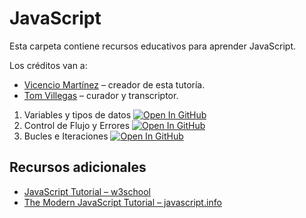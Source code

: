 # JavaScript

Esta carpeta contiene recursos educativos para aprender JavaScript.

Los créditos van a:

* [Vicencio Martínez](https://github.com/vicenciomf2) &ndash; creador de esta tutoría.
* [Tom Villegas](https://github.com/tvillega) &ndash; curador y transcriptor.

1. Variables y tipos de datos [![Open In GitHub](https://img.shields.io/badge/Open_In_GitHub-grey?logo=github)](https://github.com/osec-cl/tutorias/blob/master/JavaScript/01_Variables_y_Tipos_de_Datos.ipynb)
2. Control de Flujo y Errores [![Open In GitHub](https://img.shields.io/badge/Open_In_GitHub-grey?logo=github)](https://github.com/osec-cl/tutorias/blob/master/JavaScript/02_Control_de_Flujo_y_Errores.ipynb)
3. Bucles e Iteraciones [![Open In GitHub](https://img.shields.io/badge/Open_In_GitHub-grey?logo=github)](https://github.com/osec-cl/tutorias/blob/master/JavaScript/03_Bucles_e_Iteraciones.ipynb)

## Recursos adicionales

- [JavaScript Tutorial &ndash; w3school](https://www.w3schools.com/Js/)
- [The Modern JavaScript Tutorial &ndash; javascript.info](https://javascript.info/)